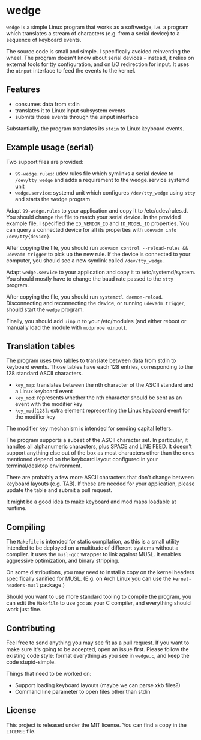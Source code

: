 # wedge

`wedge` is a simple Linux program that works as a softwedge, i.e. a program which translates a
stream of characters (e.g. from a serial device) to a sequence of keyboard events.

The source code is small and simple. I specifically avoided reinventing the wheel. The program
doesn't know about serial devices - instead, it relies on external tools for tty configuration, and
on I/O redirection for input. It uses the `uinput` interface to feed the events to the kernel.

## Features

- consumes data from stdin
- translates it to Linux input subsystem events
- submits those events through the uinput interface

Substantially, the program translates its `stdin` to Linux keyboard events.

## Example usage (serial)

Two support files are provided:
- `99-wedge.rules`: udev rules file which symlinks a serial device to `/dev/tty_wedge` and adds a
  requirement to the wedge.service systemd unit
- `wedge.service`: systemd unit which configures `/dev/tty_wedge` using `stty` and starts the wedge
  program

Adapt `99-wedge.rules` to your application and copy it to /etc/udev/rules.d. You should change the
file to match your serial device. In the provided example file, I specified the `ID_VENDOR_ID` and
`ID_MODEL_ID` properties. You can query a connected device for all its properties with `udevadm info
/dev/tty{device}`.

After copying the file, you should run `udevadm control --reload-rules && udevadm trigger` to pick
up the new rule. If the device is connected to your computer, you should see a new symlink called
`/dev/tty_wedge`.

Adapt `wedge.service` to your application and copy it to /etc/systemd/system. You should mostly have
to change the baud rate passed to the `stty` program.

After copying the file, you should run `systemctl daemon-reload`. Disconnecting and reconnecting the
device, or running `udevadm trigger`, should start the `wedge` program.

Finally, you should add `uinput` to your /etc/modules (and either reboot or manually load the module
with `modprobe uinput`).

## Translation tables

The program uses two tables to translate between data from stdin to keyboard events. Those tables
have each 128 entries, corresponding to the 128 standard ASCII characters.
- `key_map`: translates between the nth character of the ASCII standard and a Linux keyboard event
- `key_mod`: represents whether the nth character should be sent as an event with the modifier key
- `key_mod[128]`: extra element representing the Linux keyboard event for the modifier key

The modifier key mechanism is intended for sending capital letters.

The program supports a subset of the ASCII character set. In particular, it handles all alphanumeric
characters, plus SPACE and LINE FEED. It doesn't support anything else out of the box as most
characters other than the ones mentioned depend on the keyboard layout configured in your
terminal/desktop environment.

There are probably a few more ASCII characters that don't change between keyboard layouts (e.g.
TAB). If these are needed for your application, please update the table and submit a pull request.

It might be a good idea to make keyboard and mod maps loadable at runtime.

## Compiling

The `Makefile` is intended for static compilation, as this is a small utility intended to be
deployed on a multitude of different systems without a compiler. It uses the `musl-gcc` wrapper to
link against MUSL. It enables aggressive optimization, and binary stripping.

On some distributions, you may need to install a copy on the kernel headers specifically sanified
for MUSL. (E.g. on Arch Linux you can use the `kernel-headers-musl` package.)

Should you want to use more standard tooling to compile the program, you can edit the `Makefile` to
use `gcc` as your C compiler, and everything should work just fine.

## Contributing

Feel free to send anything you may see fit as a pull request. If you want to make sure it's going to
be accepted, open an issue first. Please follow the existing code style: format everything as you
see in `wedge.c`, and keep the code stupid-simple.

Things that need to be worked on:

- Support loading keyboard layouts (maybe we can parse xkb files?)
- Command line parameter to open files other than stdin

## License

This project is released under the MIT license. You can find a copy in the `LICENSE` file.

